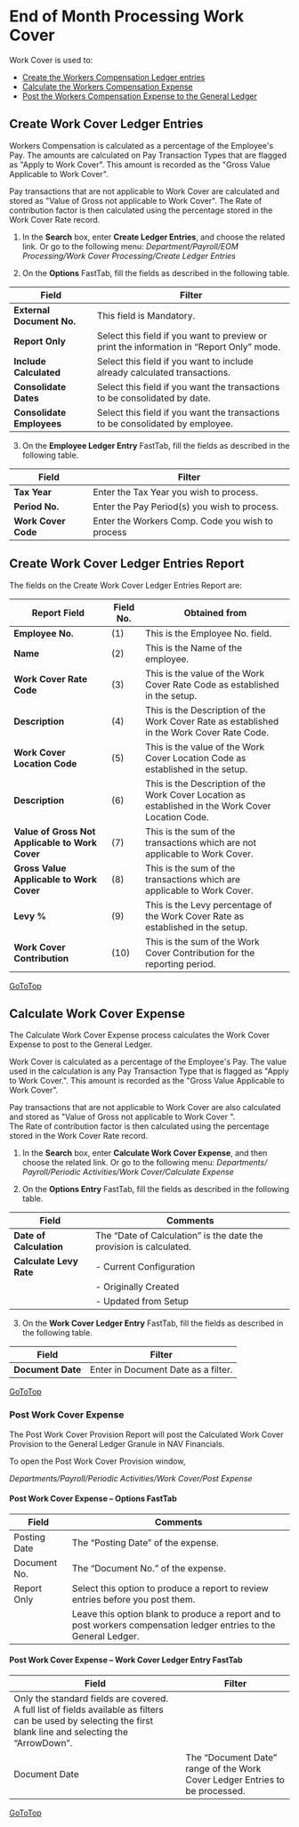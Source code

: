 # End of Month Processing Work Cover

Work Cover is used to:

- [Create the Workers Compensation Ledger entries](#create-work-cover-ledger-entries)
- [Calculate the Workers Compensation Expense](#calculate-work-cover-expense)
- [Post the Workers Compensation Expense to the General Ledger](#post-work-cover-expense)


## Create Work Cover Ledger Entries

Workers Compensation is calculated as a percentage of the Employee's Pay.  The amounts are calculated on Pay Transaction Types that are flagged as "Apply to Work Cover".  This amount is recorded as the "Gross Value Applicable to Work Cover".

Pay transactions that are not applicable to Work Cover are calculated and stored as "Value of Gross not applicable to Work Cover".  The Rate of contribution factor is then calculated using the percentage stored in the Work Cover Rate record.

1.  In the **Search** box, enter **Create Ledger Entries**, and choose the related link. Or go to the following menu: *Department/Payroll/EOM Processing/Work Cover Processing/Create Ledger Entries*
 
2.  On the **Options** FastTab, fill the fields as described in the following table.

|Field	|Filter|
|---|---|
|**External Document No.**|	This field is Mandatory.  |Enter a meaningful document name or number to help you identify where the transactions have come from when you review the transactions in the General Ledger.
|**Report Only**	|Select this field if you want to preview or print the information in “Report Only” mode.
|**Include Calculated**|	Select this field if you want to include already calculated transactions.
|**Consolidate Dates**	|Select this field if you want the transactions to be consolidated by date.
|**Consolidate Employees**|	Select this field if you want the transactions to be consolidated by employee.


3.  On the **Employee Ledger Entry** FastTab, fill the fields as described in the following table.

|Field|	Filter|
|---|---|
|**Tax Year**|	Enter the Tax Year you wish to process.
|**Period No.**|	Enter the Pay Period(s) you wish to process.
|**Work Cover Code**|	Enter the Workers Comp. Code you wish to process


## Create Work Cover Ledger Entries Report

The fields on the Create Work Cover Ledger Entries Report are:

|Report Field	|Field No.|	Obtained from|
|---|---|---|
|**Employee No.**	|(1)|	This is the Employee No. field.
|**Name**	|(2)|	This is the Name of the employee.
|**Work Cover Rate Code**	|(3)|	This is the value of the Work Cover Rate Code as established in the setup.
|**Description**	|(4)|	This is the Description of the Work Cover Rate as established in the Work Cover Rate Code.
|**Work Cover Location Code**	|(5)|	This is the value of the Work Cover Location Code as established in the setup.
|**Description**	|(6)|	This is the Description of the Work Cover Location as established in the Work Cover Location Code.
|**Value of Gross Not Applicable to Work Cover**	|(7)|	This is the sum of the transactions which are not applicable to Work Cover.
|**Gross Value Applicable to Work Cover**|(8)|	This is the sum of the transactions which are applicable to Work Cover.
|**Levy %**|(9)|	This is the Levy percentage of the Work Cover Rate as established in the setup.
|**Work Cover Contribution**	|(10)|	This is the sum of the Work Cover Contribution for the reporting period.

[GoToTop](#end-of-month-processing-work-cover)

## Calculate Work Cover Expense

The Calculate Work Cover Expense process calculates the Work Cover Expense to post to the General Ledger.

Work Cover is calculated as a percentage of the Employee's Pay.  The value used in the calculation is any Pay Transaction Type that is flagged as "Apply to Work Cover.".  This amount is recorded as the "Gross Value Applicable to Work Cover".

Pay transactions that are not applicable to Work Cover are also calculated and stored as "Value of Gross not applicable to Work Cover ".  
The Rate of contribution factor is then calculated using the percentage stored in the Work Cover Rate record.

1.  In the **Search** box, enter **Calculate Work Cover Expense**, and then choose the related link.  Or go to the following menu:  *Departments/ Payroll/Periodic Activities/Work Cover/Calculate Expense*
 
 2.  On the **Options Entry** FastTab, fill the fields as described in the following table.

|Field	|Comments|
|---|---|
|**Date of Calculation**|	The “Date of Calculation” is the date the provision is calculated.
|**Calculate Levy Rate**	|- Current Configuration
||- Originally Created
||- Updated from Setup

3.  On the **Work Cover Ledger Entry** FastTab, fill the fields as described in the following table.

|Field	|Filter|
|---|---|
|**Document Date**|	Enter in Document Date as a filter.


[GoToTop](#end-of-month-processing-work-cover)

### Post Work Cover Expense

The Post Work Cover Provision Report will post the Calculated Work Cover Provision to the General Ledger Granule in NAV Financials.

To open the Post Work Cover Provision window, 

*Departments/Payroll/Periodic Activities/Work Cover/Post Expense*
 
#### Post Work Cover Expense – Options FastTab

|Field	|Comments|
|---|---|
|Posting Date	|The “Posting Date” of the expense.
|Document No.	|The “Document No.” of the expense.
|Report Only	|Select this option to produce a report to review entries before you post them.
||Leave this option blank to produce a report and to post workers compensation ledger entries to the General Ledger.  


#### Post Work Cover Expense – Work Cover Ledger Entry FastTab

|Field	|Filter|
|---|---|
|Only the standard fields are covered.  A full list of fields available as filters can be used by selecting the first blank line and selecting the “ArrowDown”.
|Document Date|	The “Document Date” range of the Work Cover Ledger Entries to be processed.

 
 [GoToTop](#end-of-month-processing-work-cover)
